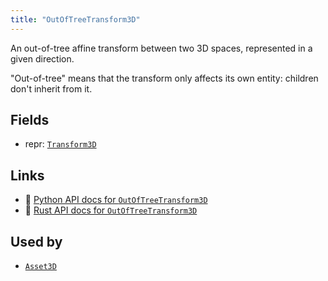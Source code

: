 ```yaml
---
title: "OutOfTreeTransform3D"
---
```


An out-of-tree affine transform between two 3D spaces, represented in a given direction.

"Out-of-tree" means that the transform only affects its own entity: children don't inherit from it.

## Fields

* repr: [`Transform3D`](../datatypes/transform3d.md)

## Links
 * 🐍 [Python API docs for `OutOfTreeTransform3D`](https://ref.rerun.io/docs/python/stable/common/components#rerun.components.OutOfTreeTransform3D)
 * 🦀 [Rust API docs for `OutOfTreeTransform3D`](https://docs.rs/rerun/latest/rerun/components/struct.OutOfTreeTransform3D.html)


## Used by

* [`Asset3D`](../archetypes/asset3d.md)
